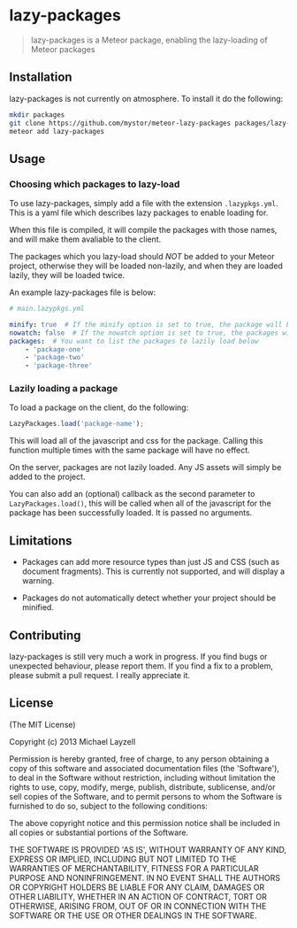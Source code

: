 # lazy-packages

> lazy-packages is a Meteor package, enabling the lazy-loading of Meteor packages

## Installation

lazy-packages is not currently on atmosphere.  To install it do the following:

```bash
mkdir packages
git clone https://github.com/mystor/meteor-lazy-packages packages/lazy-packages
meteor add lazy-packages
```

## Usage

### Choosing which packages to lazy-load
To use lazy-packages, simply add a file with the extension `.lazypkgs.yml`.  This is a yaml file which describes lazy packages to enable loading for.

When this file is compiled, it will compile the packages with those names, and will make them avaliable to the client.

The packages which you lazy-load should *NOT* be added to your Meteor project, otherwise they will be loaded non-lazily, and when they are loaded lazily, they will be loaded twice.

An example lazy-packages file is below:
```yaml
# main.lazypkgs.yml

minify: true  # If the minify option is set to true, the package will be minified before it is served.
nowatch: false  # If the nowatch option is set to true, the packages will not be watched for updates.
packages:  # You want to list the packages to lazily load below
    - 'package-one'
    - 'package-two'
    - 'package-three'
```

### Lazily loading a package
To load a package on the client, do the following:
```javascript
LazyPackages.load('package-name');
```

This will load all of the javascript and css for the package. Calling this function multiple times with the same package will have no effect.

On the server, packages are not lazily loaded. Any JS assets will simply be added to the project.

You can also add an (optional) callback as the second parameter to `LazyPackages.load()`, this will be called when all of the javascript for the package has been successfully loaded. It is passed no arguments.

## Limitations
- Packages can add more resource types than just JS and CSS (such as document fragments).  This is currently not supported, and will display a warning.

- Packages do not automatically detect whether your project should be minified.

## Contributing
lazy-packages is still very much a work in progress. If you find bugs or unexpected behaviour, please report them. If you find a fix to a problem, please submit a pull request. I really appreciate it.

## License

(The MIT License)

Copyright (c) 2013 Michael Layzell

Permission is hereby granted, free of charge, to any person obtaining
a copy of this software and associated documentation files (the
'Software'), to deal in the Software without restriction, including
without limitation the rights to use, copy, modify, merge, publish,
distribute, sublicense, and/or sell copies of the Software, and to
permit persons to whom the Software is furnished to do so, subject to
the following conditions:

The above copyright notice and this permission notice shall be
included in all copies or substantial portions of the Software.

THE SOFTWARE IS PROVIDED 'AS IS', WITHOUT WARRANTY OF ANY KIND,
EXPRESS OR IMPLIED, INCLUDING BUT NOT LIMITED TO THE WARRANTIES OF
MERCHANTABILITY, FITNESS FOR A PARTICULAR PURPOSE AND NONINFRINGEMENT.
IN NO EVENT SHALL THE AUTHORS OR COPYRIGHT HOLDERS BE LIABLE FOR ANY
CLAIM, DAMAGES OR OTHER LIABILITY, WHETHER IN AN ACTION OF CONTRACT,
TORT OR OTHERWISE, ARISING FROM, OUT OF OR IN CONNECTION WITH THE
SOFTWARE OR THE USE OR OTHER DEALINGS IN THE SOFTWARE.

